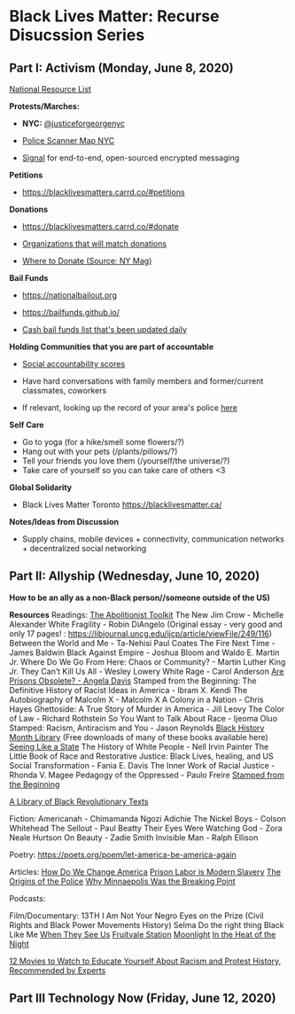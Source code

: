 # Black Lives Matter: Recurse Disucssion Series

## Part I: Activism (Monday, June 8, 2020)

[National Resource List](https://docs.google.com/document/d/1CjZMORRVuv-I-qo4B0YfmOTqIOa3GUS207t5iuLZmyA/mobilebasic)

**Protests/Marches:**

* **NYC:** [@justiceforgeorgenyc](https://www.instagram.com/justiceforgeorgenyc/)

* [Police Scanner Map NYC](https://scanmap.frnsys.com/NY/)

* [Signal](https://signal.org) for end-to-end, open-sourced encrypted messaging

**Petitions**

* https://blacklivesmatters.carrd.co/#petitions

**Donations**

* https://blacklivesmatters.carrd.co/#donate

* [Organizations that will match donations](https://docs.google.com/document/d/11dLmq-zutyMTSbZy_FSXv3b6X2t3NP7jlzvgrAQWqrE/edit)

* [Where to Donate (Source: NY Mag)](https://nymag.com/strategist/article/where-to-donate-for-black-lives-matter.html
)

**Bail Funds**

* https://nationalbailout.org

* https://bailfunds.github.io/

* [Cash bail funds list that's been updated daily](https://docs.google.com/document/d/1Peqd9TCmmqxty8Cco6DKsKX8D5tj9Vb9kREozbYJVXc/edit
)

**Holding Communities that you are part of accountable**

* [Social accountability scores](https://docs.google.com/spreadsheets/d/1v0eRi7i3X3u-qGOj3xvRmd1WshDRYHoi_UFojUKmMsU/htmlview
)

* Have hard conversations with family members and former/current classmates, coworkers

* If relevant, looking up the record of your area's police [here](https://mappingpoliceviolence.org/
)

**Self Care**

* Go to yoga (for a hike/smell some flowers/?)
* Hang out with your pets (/plants/pillows/?)
* Tell your friends you love them (/yourself/the universe/?)
* Take care of yourself so you can take care of others <3

**Global Solidarity**
* Black Lives Matter Toronto https://blacklivesmatter.ca/

**Notes/Ideas from Discussion**
* Supply chains, mobile devices + connectivity, communication networks + decentralized social networking

## Part II: Allyship (Wednesday, June 10, 2020)

**How to be an ally as a non-Black person//someone outside of the US)**

**Resources**
Readings:
[The Abolitionist Toolkit](http://criticalresistance.org/resources/the-abolitionist-toolkit/)
The New Jim Crow - Michelle Alexander
White Fragility - Robin DiAngelo (Original essay - very good and only 17 pages! : https://libjournal.uncg.edu/ijcp/article/viewFile/249/116)
Between the World and Me - Ta-Nehisi Paul Coates
The Fire Next Time - James Baldwin
Black Against Empire - Joshua Bloom and Waldo E. Martin Jr.
Where Do We Go From Here: Chaos or Community? - Martin Luther King Jr.
They Can’t Kill Us All - Wesley Lowery
White Rage - Carol Anderson
[Are Prisons Obsolete? - Angela Davis](https://www.feministes-radicales.org/wp-content/uploads/2010/11/Angela-Davis-Are_Prisons_Obsolete.pdf)
Stamped from the Beginning: The Definitive History of Racist Ideas in America - Ibram X. Kendi
The Autobiography of Malcolm X - Malcolm X
A Colony in a Nation - Chris Hayes
Ghettoside: A True Story of Murder in America - Jill Leovy
The Color of Law - Richard Rothstein
So You Want to Talk About Race - Ijeoma Oluo
Stamped: Racism, Antiracism and You - Jason Reynolds
[Black History Month Library](https://drive.google.com/drive/u/0/folders/0Bz011IF2Pu9TUWIxVWxybGJ1Ync) (Free downloads of many of these books available here)
[Seeing Like a State](https://www.amazon.com/Seeing-like-State-Certain-Condition/dp/0300078153)
The History of White People - Nell Irvin Painter
The Little Book of Race and Restorative Justice: Black Lives, healing, and US Social Transformation - Fania E. Davis
The Inner Work of Racial Justice - Rhonda V. Magee
Pedagogy of the Oppressed - Paulo Freire
[Stamped from the Beginning](https://www.amazon.com/Stamped-Beginning-Definitive-History-National/dp/1568585985)

[A Library of Black Revolutionary Texts](https://drive.google.com/drive/folders/18y0_2wm85L113fVWYdgljq9uuIlmlbl3)

Fiction:
Americanah - Chimamanda Ngozi Adichie
The Nickel Boys - Colson Whitehead
The Sellout - Paul Beatty
Their Eyes Were Watching God - Zora Neale Hurtson
On Beauty - Zadie Smith
Invisible Man - Ralph Ellison

Poetry:
https://poets.org/poem/let-america-be-america-again

Articles:
[How Do We Change America](https://www.newyorker.com/news/our-columnists/how-do-we-change-america)
[Prison Labor is Modern Slavery](https://www.theguardian.com/commentisfree/2018/aug/23/prisoner-speak-out-american-slave-labor-strike)
[The Origins of the Police](http://libcom.org/history/origins-police-david-whitehouse)
[Why Minnaepolis Was the Breaking Point](https://www.theatlantic.com/politics/archive/2020/06/wesley-lowery-george-floyd-minneapolis-black-lives/612391/)

Podcasts:

Film/Documentary:
13TH
I Am Not Your Negro
Eyes on the Prize (Civil Rights and Black Power Movements History)
Selma
Do the right thing
Black Like Me
[When They See Us](https://www.netflix.com/title/80200549)
[Fruitvale Station](https://www.imdb.com/title/tt2334649/)
[Moonlight](https://www.imdb.com/title/tt4975722/)
[In the Heat of the Night](https://www.imdb.com/title/tt0061811)

[12 Movies to Watch to Educate Yourself About Racism and Protest History, Recommended by Experts](https://time.com/5847912/movies-to-watch-about-racism-protests/)


## Part III Technology Now (Friday, June 12, 2020)